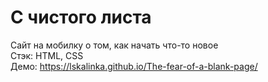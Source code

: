 # С чистого листа
Сайт на мобилку о том, как начать что-то новое <br>
Стэк: HTML, CSS<br>
Демо: https://lskalinka.github.io/The-fear-of-a-blank-page/<br>
